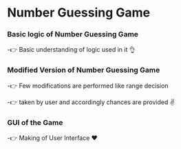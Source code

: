 # Number Guessing Game

### Basic logic of Number Guessing Game
-👉 Basic understanding of logic used in it 👌
### Modified Version of Number Guessing Game
-👉 Few modifications are performed like range decision 

-👉 taken by user and accordingly chances are provided ✌
### GUI of the Game
-👉 Making of User Interface ❤

